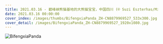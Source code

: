```yaml
---
title: 2021.03.16 - 碧峰峡熊猫基地的大熊猫宝宝，中国四川 (© Suzi Eszterhas/Minden Pictures)
date: 2021.03.16 00:00:00
cover_index: /images/thumbs/BifengxiaPanda_ZH-CN8879969527_533x300.jpg
cover_detail: /images/BifengxiaPanda_ZH-CN8879969527_1920x1080.jpg
---
```


![BifengxiaPanda](/images/BifengxiaPanda_ZH-CN8879969527_1920x1080.jpg)
